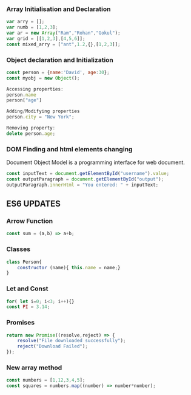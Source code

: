 ### Array Initialisation and Declaration
```javascript
var arry = [];
var numb = [1,2,3];
var ar = new Array("Ram","Rohan","Gokul");
var grid = [[1,2,3],[4,5,6]];
const mixed_arry = ["ant",1.2,{},[1,2,3]];
```
### Object declaration and Initialization
```javascript
const person = {name:'David', age:30};
const myobj = new Object();

Accessing properties:
person.name
person["age"]

Adding/Modifying properties
person.city = "New York";

Removing property:
delete person.age;
```
### DOM Finding and html elements changing
Document Object Model is a programming interface for web document.
```javascript
const inputText = document.getElementById("username").value;
const outputParagraph = document.getElementById("output");
outputParagraph.innerHtml = "You entered: " + inputText;
```
## ES6 UPDATES
### Arrow Function
```javascript
const sum = (a,b) => a+b;
```
### Classes
```javascript
class Person{
    constructor (name){ this.name = name;}
}
```
### Let and Const
```javascript
for( let i=0; i<3; i++){}
const PI = 3.14;
```
### Promises
```javascript
return new Promise((resolve,reject) => {
    resolve("File downloaded successfully");
    reject("Download Failed");
});
```
### New array method
```javascript
const numbers = [1,12,3,4,5];
const squares = numbers.map((number) => number*number);
```

